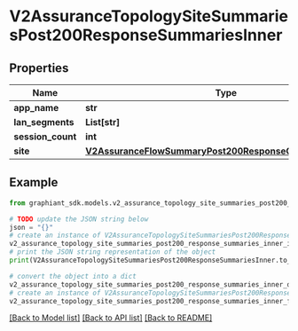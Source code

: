 # V2AssuranceTopologySiteSummariesPost200ResponseSummariesInner


## Properties

Name | Type | Description | Notes
------------ | ------------- | ------------- | -------------
**app_name** | **str** |  | [optional] 
**lan_segments** | **List[str]** |  | [optional] 
**session_count** | **int** |  | [optional] 
**site** | [**V2AssuranceFlowSummaryPost200ResponseClientEndpointSite**](V2AssuranceFlowSummaryPost200ResponseClientEndpointSite.md) |  | [optional] 

## Example

```python
from graphiant_sdk.models.v2_assurance_topology_site_summaries_post200_response_summaries_inner import V2AssuranceTopologySiteSummariesPost200ResponseSummariesInner

# TODO update the JSON string below
json = "{}"
# create an instance of V2AssuranceTopologySiteSummariesPost200ResponseSummariesInner from a JSON string
v2_assurance_topology_site_summaries_post200_response_summaries_inner_instance = V2AssuranceTopologySiteSummariesPost200ResponseSummariesInner.from_json(json)
# print the JSON string representation of the object
print(V2AssuranceTopologySiteSummariesPost200ResponseSummariesInner.to_json())

# convert the object into a dict
v2_assurance_topology_site_summaries_post200_response_summaries_inner_dict = v2_assurance_topology_site_summaries_post200_response_summaries_inner_instance.to_dict()
# create an instance of V2AssuranceTopologySiteSummariesPost200ResponseSummariesInner from a dict
v2_assurance_topology_site_summaries_post200_response_summaries_inner_from_dict = V2AssuranceTopologySiteSummariesPost200ResponseSummariesInner.from_dict(v2_assurance_topology_site_summaries_post200_response_summaries_inner_dict)
```
[[Back to Model list]](../README.md#documentation-for-models) [[Back to API list]](../README.md#documentation-for-api-endpoints) [[Back to README]](../README.md)


